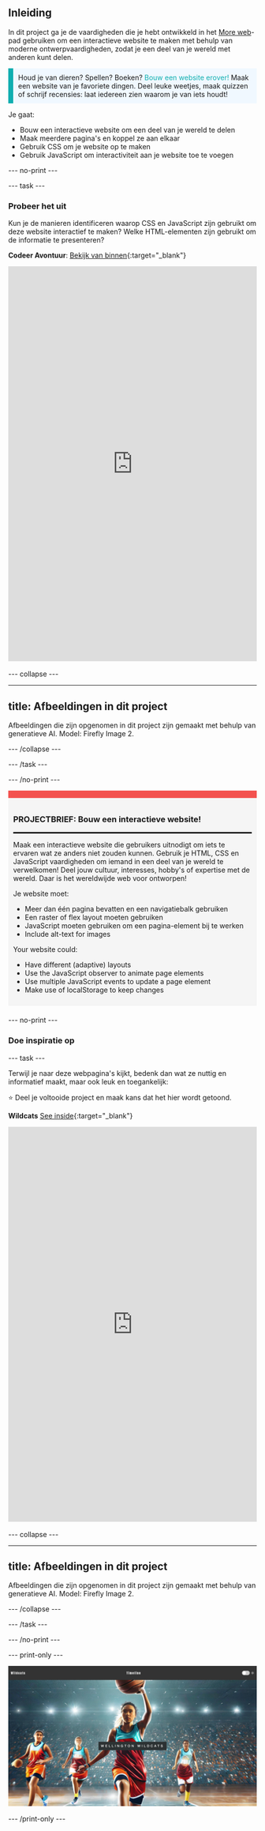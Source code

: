 ## Inleiding

In dit project ga je de vaardigheden die je hebt ontwikkeld in het [More web](https://projects.raspberrypi.org/en/pathways/more-web)-pad gebruiken om een interactieve website te maken met behulp van moderne ontwerpvaardigheden, zodat je een deel van je wereld met anderen kunt delen.

<p style="border-left: solid; border-width:10px; border-color: #0faeb0; background-color: aliceblue; padding: 10px;">
Houd je van dieren? Spellen? Boeken? <span style="color: #0faeb0">Bouw een website erover!</span> Maak een website van je favoriete dingen. Deel leuke weetjes, maak quizzen of schrijf recensies: laat iedereen zien waarom je van iets houdt!
</p>

Je gaat:

- Bouw een interactieve website om een deel van je wereld te delen
- Maak meerdere pagina's en koppel ze aan elkaar
- Gebruik CSS om je website op te maken
- Gebruik JavaScript om interactiviteit aan je website toe te voegen

\--- no-print ---

\--- task ---

### Probeer het uit

Kun je de manieren identificeren waarop CSS en JavaScript zijn gebruikt om deze website interactief te maken? Welke HTML-elementen zijn gebruikt om de informatie te presenteren?

**Codeer Avontuur**: [Bekijk van binnen](https://editor.raspberrypi.org/en/projects/share-your-world-coding){:target="_blank"}

<iframe src="https://editor.raspberrypi.org/en/embed/viewer/share-your-world-coding" width="100%" height="800" frameborder="0" marginwidth="0" marginheight="0" allowfullscreen> </iframe>

\--- collapse ---

---

## title: Afbeeldingen in dit project

Afbeeldingen die zijn opgenomen in dit project zijn gemaakt met behulp van generatieve AI. Model: Firefly Image 2.

\--- /collapse ---

\--- /task ---

\--- /no-print ---

<div style="border-top: 15px solid #f3524f; background-color: whitesmoke; margin-bottom: 20px; padding: 10px;">

### PROJECTBRIEF: Bouw een interactieve website!

<hr style="border-top: 2px solid black;">

Maak een interactieve website die gebruikers uitnodigt om iets te ervaren wat ze anders niet zouden kunnen. Gebruik je HTML, CSS en JavaScript vaardigheden om iemand in een deel van je wereld te verwelkomen! Deel jouw cultuur, interesses, hobby's of expertise met de wereld. Daar is het wereldwijde web voor ontworpen!

Je website moet:

- Meer dan één pagina bevatten en een navigatiebalk gebruiken
- Een raster of flex layout moeten gebruiken
- JavaScript moeten gebruiken om een pagina-element bij te werken
- Include alt-text for images

Your website could:

- Have different (adaptive) layouts
- Use the JavaScript observer to animate page elements
- Use multiple JavaScript events to update a page element
- Make use of localStorage to keep changes

</div>

\--- no-print ---

### Doe inspiratie op

\--- task ---

Terwijl je naar deze webpagina's kijkt, bedenk dan wat ze nuttig en informatief maakt, maar ook leuk en toegankelijk:

⭐ Deel je voltooide project en maak kans dat het hier wordt getoond.

<div>

**Wildcats** [See inside](https://editor.raspberrypi.org/en/projects/share-your-world-wildcats){:target="_blank"}

<div>
<iframe src="https://editor.raspberrypi.org/en/embed/viewer/share-your-world-wildcats" width="100%" height="800" frameborder="0" marginwidth="0" marginheight="0" allowfullscreen> </iframe>
</div>

\--- collapse ---

---

## title: Afbeeldingen in dit project

Afbeeldingen die zijn opgenomen in dit project zijn gemaakt met behulp van generatieve AI. Model: Firefly Image 2.

\--- /collapse ---

\--- /task ---

\--- /no-print ---

\--- print-only ---

![Wildcats complete project](images/wildcats.png)

\--- /print-only ---
